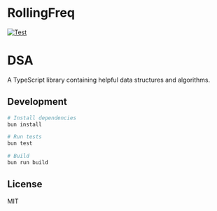 # RollingFreq

[![Test](https://github.com/mike-pete/DSA/actions/workflows/test.yml/badge.svg)](https://github.com/mike-pete/DSA//actions/workflows/test.yml)

# DSA

A TypeScript library containing helpful data structures and algorithms.

## Development

```bash
# Install dependencies
bun install

# Run tests
bun test

# Build
bun run build
```

## License

MIT
